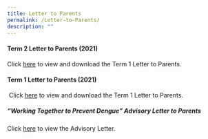 ```yaml
---
title: Letter to Parents
permalink: /Letter-to-Parents/
description: ""
---
```


#### **Term 2 Letter to Parents (2021)**


Click [here](/files/Links/Parents/Letter%20to%20Parents%202022/2021%20Term%202%20Letter%20to%20Parents%20Final.pdf) to view and download the Term 1 Letter to Parents.

#### **Term 1 Letter to Parents (2021)**


 Click [here](/files/Links/Parents/Letter%20to%20Parents%202022/2021%20Term%201%20Letter%20to%20Parents.pdf) to view and download the Term 1 Letter to Parents.

##### **“Working Together to Prevent Dengue” Advisory Letter to Parents**


Click [here](/files/Links/Parents/Letter%20to%20Parents%202022/Advisory%20Letter%20to%20parents%2025-7-19.pdf) to view the Advisory Letter.